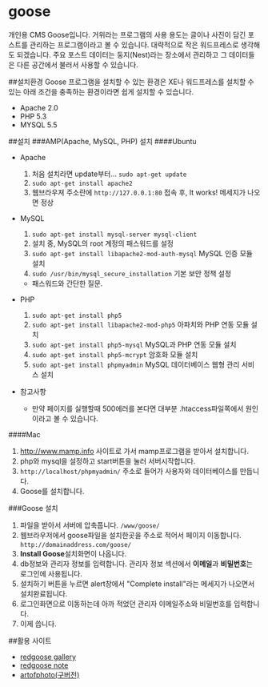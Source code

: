 goose
=====

개인용 CMS Goose입니다.
거위라는 프로그램의 사용 용도는 글이나 사진이 담긴 포스트를 관리하는 프로그램이라고 볼 수 있습니다. 대략적으로 작은 워드프레스로 생각해도 되겠습니다.
주요 포스트 데이터는 둥지(Nest)라는 장소에서 관리하고 그 데이터들은 다른 공간에서 불러서 사용할 수 있습니다.


##설치환경
Goose 프로그램을 설치할 수 있는 환경은 XE나 워드프레스를 설치할 수 있는 아래 조건을 충족하는 환경이라면 쉽게 설치할 수 있습니다.

* Apache 2.0
* PHP 5.3
* MYSQL 5.5

##설치
###AMP(Apache, MySQL, PHP) 설치
####Ubuntu
* Apache
  1. 처음 설치라면 update부터... `sudo apt-get update`
  1. `sudo apt-get install apache2`
  1. 웹브라우져 주소란에 `http://127.0.0.1:80` 접속 후, It works! 메세지가 나오면 정상

* MySQL 
  1. `sudo apt-get install mysql-server mysql-client`
  1. 설치 중, MySQL의 root 계정의 패스워드를 설정
  1. `sudo apt-get install libapache2-mod-auth-mysql` MySQL 인증 모듈 설치
  1. `sudo /usr/bin/mysql_secure_installation` 기본 보안 정책 설정 
    * 패스워드와 간단한 질문. 

* PHP
  1. `sudo apt-get install php5`
  1. `sudo apt-get install libapache2-mod-php5` 아파치와 PHP 연동 모듈 설치
  1. `sudo apt-get install php5-mysql` MySQL과 PHP 연동 모듈 설치
  1. `sudo apt-get install php5-mcrypt` 암호화 모듈 설치
  1. `sudo apt-get install phpmyadmin` MySQL 데이터베이스 웹형 관리 서비스 설치

* 참고사항
  * 만약 페이지를 실행할때  500에러를 본다면 대부분 .htaccess파일쪽에서 원인이라고 볼 수 있습니다.

####Mac
1. http://www.mamp.info 사이트로 가서 mamp프로그램을 받아서 설치합니다.
1. php와 mysql을 설정하고 start버튼을 눌러 서버시작합니다.
1. `http://localhost/phpmyadmin/` 주소로 들어가 사용자와 데이터베이스를 만듭니다.
1. Goose를 설치합니다.

###Goose 설치
1. 파일을 받아서 서버에 압축풉니다. `/www/goose/`
1. 웹브라우저에서 goose파일을 설치한곳을 주소로 적어서 페이지 이동합니다. `http://domainaddress.com/goose/`
1. **Install Goose**설치화면이 나옵니다.
1. db정보와 관리자 정보를 입력합니다. 관리자 정보 섹션에서 **이메일**과 **비밀번호**는 로그인에 사용됩니다.
1. 설치하기 버튼을 누르면  alert창에서 "Complete install"라는 메세지가 나오면서 설치완료됩니다.
1. 로그인화면으로 이동하는데 아까 적었던 관리자 이메일주소와 비밀번호를 입력합니다.
1. 이제 씁니다.

##활용 사이트
* <a href="http://redgoose.me" target="_blank">redgoose gallery</a>
* <a href="http://redgoose.me/note/" target="_blank">redgoose note</a>
* <a href="http://artofphoto.co.kr" target="_blank">artofphoto(구버전)</a>